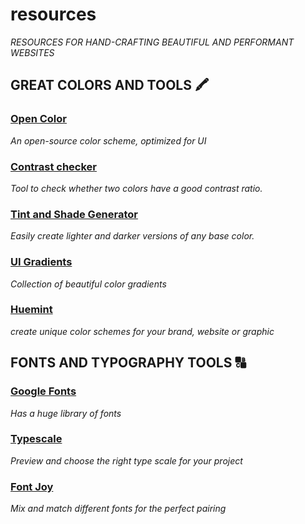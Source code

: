 # resources

_RESOURCES FOR HAND-CRAFTING BEAUTIFUL AND PERFORMANT WEBSITES_

## GREAT COLORS AND TOOLS 🖍️

### [Open Color](https://yeun.github.io/open-color/)

_An open-source color scheme, optimized for UI_

### [Contrast checker](https://coolors.co/contrast-checker/0e2239-b9d0e9)

_Tool to check whether two colors have a good contrast ratio._

### [Tint and Shade Generator](https://maketintsandshades.com/)

_Easily create lighter and darker versions of any base color._

### [UI Gradients](https://uigradients.com/)

_Collection of beautiful color gradients_

### [Huemint](https://huemint.com/)

_create unique color schemes for your brand, website or graphic_

## FONTS AND TYPOGRAPHY TOOLS 🔠

### [Google Fonts](https://fonts.google.com/)

_Has a huge library of fonts_

### [Typescale](https://typescale.com/)

_Preview and choose the right type scale for your project_

### [Font Joy](https://fontjoy.com/)

_Mix and match different fonts for the perfect pairing_
